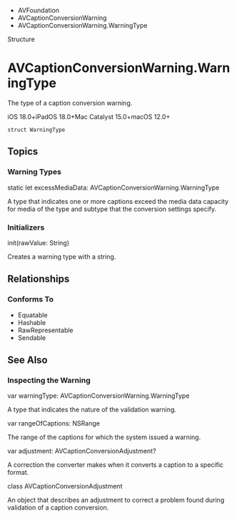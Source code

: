 

- AVFoundation
- AVCaptionConversionWarning
-  AVCaptionConversionWarning.WarningType 

Structure

# AVCaptionConversionWarning.WarningType

The type of a caption conversion warning.

iOS 18.0+iPadOS 18.0+Mac Catalyst 15.0+macOS 12.0+

``` source
struct WarningType
```

## Topics

### Warning Types

static let excessMediaData: AVCaptionConversionWarning.WarningType

A type that indicates one or more captions exceed the media data capacity for media of the type and subtype that the conversion settings specify.

### Initializers

init(rawValue: String)

Creates a warning type with a string.

## Relationships

### Conforms To

- Equatable
- Hashable
- RawRepresentable
- Sendable

## See Also

### Inspecting the Warning

var warningType: AVCaptionConversionWarning.WarningType

A type that indicates the nature of the validation warning.

var rangeOfCaptions: NSRange

The range of the captions for which the system issued a warning.

var adjustment: AVCaptionConversionAdjustment?

A correction the converter makes when it converts a caption to a specific format.

class AVCaptionConversionAdjustment

An object that describes an adjustment to correct a problem found during validation of a caption conversion.


